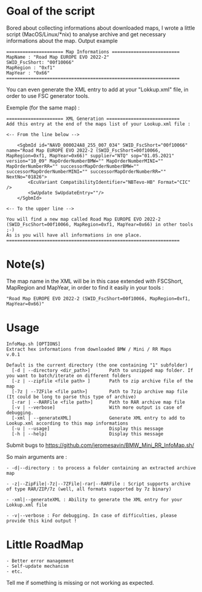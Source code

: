 # Goal of the script

Bored about collecting informations about downloaded maps, I wrote a little script (MacOS/Linux/*nix) to analyse archive and get necessary informations about the map.
Output example

    ===================== Map Informations =========================
    MapName : "Road Map EUROPE EVO 2022-2"
    SWID_FscShort: "00f10066"
    MapRegion : "0xf1"
    MapYear : "0x66"
    ================================================================

You can even generate the XML entry to add at your "Lokkup.xml" file, in order to use FSC generator tools.

Exemple (for the same map) :

    ===================== XML Generation ===========================
    Add this entry at the end of the maps list of your Lookup.xml file :

    <-- From the line below -->

        <SgbmId id="NAVD_000024A8_255_007_034" SWID_FscShort="00f10066" name="Road Map EUROPE EVO 2022-2 (SWID_FscShort=00f10066, MapRegion=0xf1, MapYear=0x66)" supplier="NTQ" sop="01.05.2021" version="10_09" MapOrderNumberBMW="" MapOrderNumberMINI="" MapOrderNumberRR="" successorMapOrderNumberBMW="" successorMapOrderNumberMINI="" successorMapOrderNumberRR="" NextNo="01826">
            <EcuVariant CompatibilityIdentifier="NBTevo-HB" Format="CIC" />
            <SwUpdate SwUpdateEntry=""/>
        </SgbmId>

    <-- To the upper line --> 
     
    You will find a new map called Road Map EUROPE EVO 2022-2 (SWID_FscShort=00f10066, MapRegion=0xf1, MapYear=0x66) in other tools ;-)
    As is you will have all informations in one place.
    ================================================================

# Note(s)

The map name in the XML will be in this case extended with FSCShort, MapRegion and MapYear, in order to find it easily in your tools :

    "Road Map EUROPE EVO 2022-2 (SWID_FscShort=00f10066, MapRegion=0xf1, MapYear=0x66)"

# Usage

    InfoMap.sh [OPTIONS]
    Extract hex informations from downloaded BMW / Mini / RR Maps
    v.0.1
     
    Default is the current directory (the one containing "1" subfolder)
      [-d | --directory <dir_path>]       Path to unzipped map folder. If you want to batch/iterate on different folders
      [-z | --zipfile <file path> ]       Path to zip archive file of the map
      [-7z | --7ZFile <file path>]        Path to 7zip archive map file (It could be long to parse this type of archive)
      [-rar | --RARFile <file path>]      Path to RAR archive map file
      [-v | --verbose]                    With more output is case of debugging.
      [-xml | --generateXML]              Generate XML entry to add to Lookup.xml according to this map informations
      [-u | --usage]                      Display this message
      [-h | --help]                       Display this message

Submit bugs to https://github.com/jeromesavin/BMW_Mini_RR_InfoMap.sh/

So main arguments are :

    - -d|--directory : to process a folder containing an extracted archive map

    - -z|--ZipFile|-7z|--7ZFile|-rar|--RARFile : Script supports archive of type RAR/ZIP/7z (well, all formats supported by 7z binary)

    - -xml|--generateXML : Ability to generate the XML entry for your Lokkup.xml file

    - -v|--verbose : For debugging. In case of difficulties, please provide this kind output !

# Little RoadMap

    - Better error management
    - Self-update mechanism
    - etc.

Tell me if something is missing or not working as expected.
